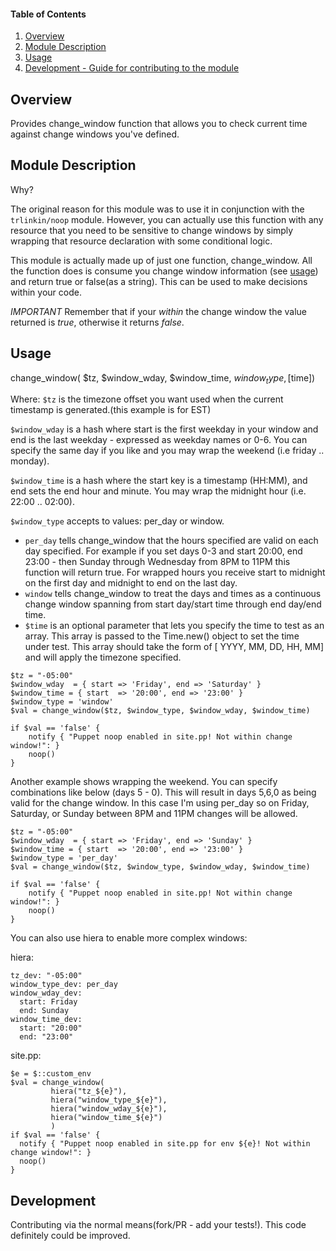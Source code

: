 #### Table of Contents

1. [Overview](#overview)
2. [Module Description](#module-description)
4. [Usage](#usage)
6. [Development - Guide for contributing to the module](#development)

## Overview

Provides change_window function that allows you to check current time against change windows you've defined.  


## Module Description

Why?

The original reason for this module was to use it in conjunction with the `trlinkin/noop` module.  However, you can actually use this function with any resource that you need to be sensitive to change windows by simply wrapping that resource declaration with some conditional logic.

This module is actually made up of just one function, change_window.  All the function does is consume you change window information (see [usage](#usage)) and return true or false(as a string).  This can be used to make decisions within your code.

*IMPORTANT* Remember that if your _within_ the change window the value returned is _true_, otherwise it returns _false_.

## Usage
change_window( $tz, $window_wday, $window_time, $window_type, [$time])

Where:
`$tz` is the timezone offset you want used when the current timestamp is generated.(this example is for EST)

`$window_wday` is a hash where start is the first weekday in your window and end is the last weekday - expressed as weekday names or 0-6.  You can specify the same day if you like and you may wrap the weekend (i.e friday .. monday).

`$window_time` is a hash where the start key is a timestamp (HH:MM), and end sets the end hour and minute. You may wrap the midnight hour (i.e. 22:00 .. 02:00).

`$window_type` accepts to values: per_day or window.  
* `per_day` tells change_window that the hours specified are valid on each day specified.  For example if you set days 0-3 and start 20:00, end 23:00 - then Sunday through Wednesday from 8PM to 11PM this function will return true. For wrapped hours you receive start to midnight on the first day and midnight to end on the last day.
* `window` tells change_window to treat the days and times as a continuous change window spanning from start day/start time through end day/end time.
*  `$time` is an optional parameter that lets you specify the time to test as an array.  This array is passed to the Time.new() object to set the time under test.  This array should take the form of [ YYYY, MM, DD, HH, MM] and will apply the timezone specified.

```puppet
$tz = "-05:00"
$window_wday  = { start => 'Friday', end => 'Saturday' }
$window_time = { start  => '20:00', end => '23:00' }
$window_type = 'window'
$val = change_window($tz, $window_type, $window_wday, $window_time)

if $val == 'false' {
    notify { "Puppet noop enabled in site.pp! Not within change window!": }
    noop()
}
```

Another example shows wrapping the weekend.  You can specify combinations like below (days 5 - 0).  This will result in days 5,6,0 as being valid for the change window.  In this case I'm using per_day so on Friday, Saturday, or Sunday between 8PM and 11PM changes will be allowed.

```puppet
$tz = "-05:00"
$window_wday  = { start => 'Friday', end => 'Sunday' }
$window_time = { start  => '20:00', end => '23:00' }
$window_type = 'per_day'
$val = change_window($tz, $window_type, $window_wday, $window_time)

if $val == 'false' {
    notify { "Puppet noop enabled in site.pp! Not within change window!": }
    noop()
}
```

You can also use hiera to enable more complex windows:

hiera:
```
tz_dev: "-05:00"
window_type_dev: per_day
window_wday_dev:
  start: Friday
  end: Sunday
window_time_dev:
  start: "20:00"
  end: "23:00"
```

site.pp:
```puppet
$e = $::custom_env
$val = change_window(
         hiera("tz_${e}"),
         hiera("window_type_${e}"),
         hiera("window_wday_${e}"),
         hiera("window_time_${e}")
         )
if $val == 'false' {
  notify { "Puppet noop enabled in site.pp for env ${e}! Not within change window!": }
  noop()
}
```

## Development

Contributing via the normal means(fork/PR - add your tests!).  This code definitely could be improved.
